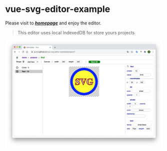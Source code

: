 # vue-svg-editor-example

Please visit to ***[homepage](https://a-n-k.github.io/vue-svg-editor-example/)*** and enjoy the editor.

> This editor uses local IndexedDB for store yours projects

![screenshot](docs/images/v020.png) 
